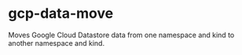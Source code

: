 # gcp-data-move

Moves Google Cloud Datastore data from one namespace and kind to another namespace and kind.
